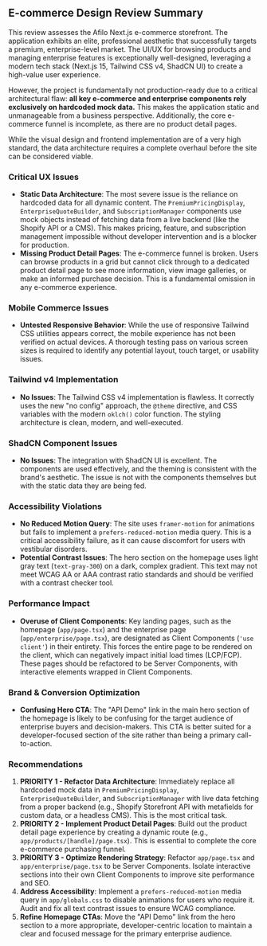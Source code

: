 ## E-commerce Design Review Summary
This review assesses the Afilo Next.js e-commerce storefront. The application exhibits an elite, professional aesthetic that successfully targets a premium, enterprise-level market. The UI/UX for browsing products and managing enterprise features is exceptionally well-designed, leveraging a modern tech stack (Next.js 15, Tailwind CSS v4, ShadCN UI) to create a high-value user experience.

However, the project is fundamentally not production-ready due to a critical architectural flaw: **all key e-commerce and enterprise components rely exclusively on hardcoded mock data.** This makes the application static and unmanageable from a business perspective. Additionally, the core e-commerce funnel is incomplete, as there are no product detail pages.

While the visual design and frontend implementation are of a very high standard, the data architecture requires a complete overhaul before the site can be considered viable.

### Critical UX Issues
- **Static Data Architecture**: The most severe issue is the reliance on hardcoded data for all dynamic content. The `PremiumPricingDisplay`, `EnterpriseQuoteBuilder`, and `SubscriptionManager` components use mock objects instead of fetching data from a live backend (like the Shopify API or a CMS). This makes pricing, feature, and subscription management impossible without developer intervention and is a blocker for production.
- **Missing Product Detail Pages**: The e-commerce funnel is broken. Users can browse products in a grid but cannot click through to a dedicated product detail page to see more information, view image galleries, or make an informed purchase decision. This is a fundamental omission in any e-commerce experience.

### Mobile Commerce Issues
- **Untested Responsive Behavior**: While the use of responsive Tailwind CSS utilities appears correct, the mobile experience has not been verified on actual devices. A thorough testing pass on various screen sizes is required to identify any potential layout, touch target, or usability issues.

### Tailwind v4 Implementation
- **No Issues**: The Tailwind CSS v4 implementation is flawless. It correctly uses the new "no config" approach, the `@theme` directive, and CSS variables with the modern `oklch()` color function. The styling architecture is clean, modern, and well-executed.

### ShadCN Component Issues
- **No Issues**: The integration with ShadCN UI is excellent. The components are used effectively, and the theming is consistent with the brand's aesthetic. The issue is not with the components themselves but with the static data they are being fed.

### Accessibility Violations
- **No Reduced Motion Query**: The site uses `framer-motion` for animations but fails to implement a `prefers-reduced-motion` media query. This is a critical accessibility failure, as it can cause discomfort for users with vestibular disorders.
- **Potential Contrast Issues**: The hero section on the homepage uses light gray text (`text-gray-300`) on a dark, complex gradient. This text may not meet WCAG AA or AAA contrast ratio standards and should be verified with a contrast checker tool.

### Performance Impact
- **Overuse of Client Components**: Key landing pages, such as the homepage (`app/page.tsx`) and the enterprise page (`app/enterprise/page.tsx`), are designated as Client Components (`'use client'`) in their entirety. This forces the entire page to be rendered on the client, which can negatively impact initial load times (LCP/FCP). These pages should be refactored to be Server Components, with interactive elements wrapped in Client Components.

### Brand & Conversion Optimization
- **Confusing Hero CTA**: The "API Demo" link in the main hero section of the homepage is likely to be confusing for the target audience of enterprise buyers and decision-makers. This CTA is better suited for a developer-focused section of the site rather than being a primary call-to-action.

### Recommendations
1.  **PRIORITY 1 - Refactor Data Architecture**: Immediately replace all hardcoded mock data in `PremiumPricingDisplay`, `EnterpriseQuoteBuilder`, and `SubscriptionManager` with live data fetching from a proper backend (e.g., Shopify Storefront API with metafields for custom data, or a headless CMS). This is the most critical task.
2.  **PRIORITY 2 - Implement Product Detail Pages**: Build out the product detail page experience by creating a dynamic route (e.g., `app/products/[handle]/page.tsx`). This is essential to complete the core e-commerce purchasing funnel.
3.  **PRIORITY 3 - Optimize Rendering Strategy**: Refactor `app/page.tsx` and `app/enterprise/page.tsx` to be Server Components. Isolate interactive sections into their own Client Components to improve site performance and SEO.
4.  **Address Accessibility**: Implement a `prefers-reduced-motion` media query in `app/globals.css` to disable animations for users who require it. Audit and fix all text contrast issues to ensure WCAG compliance.
5.  **Refine Homepage CTAs**: Move the "API Demo" link from the hero section to a more appropriate, developer-centric location to maintain a clear and focused message for the primary enterprise audience.